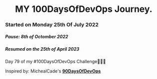 <h1 align=center>
  MY 100DaysOfDevOps Journey.
</h1>

### Started on Monday 25th Of July 2022

##### Pause: 8th of Octomber 2022

##### Resumed on the 25th of April 2023

Day 79 of my #100DaysOfDevOps Challenge🚀🚀🚀

Inspired by: MichealCade's [**90DaysOfDevOps**](https://github.com/MichaelCade/90DaysOfDevOps)
